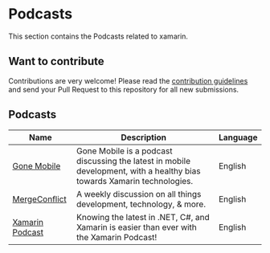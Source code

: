 # Podcasts

This section contains the Podcasts related to xamarin. 

## Want to contribute

Contributions are very welcome! Please read the [contribution guidelines](contributing-guidelines.md) and send your Pull Request to this repository for all new submissions.

## Podcasts

Name | Description | Language
------------ | ------- | -------
[Gone Mobile](http://gonemobile.io/) | Gone Mobile is a podcast discussing the latest in mobile development, with a healthy bias towards Xamarin technologies. | English
[MergeConflict](http://www.mergeconflict.fm/) | A weekly discussion on all things development, technology, & more. | English
[Xamarin Podcast](https://soundcloud.com/xamarin-podcast) | Knowing the latest in .NET, C#, and Xamarin is easier than ever with the Xamarin Podcast! | English
